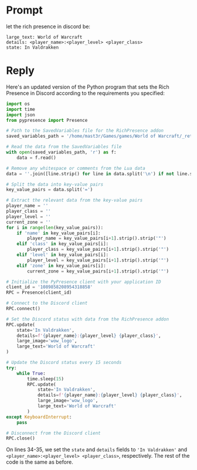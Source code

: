 # Prompt
let the rich presence in discord be: 
```
large_text: World of Warcraft
details: <player_name>:<player_level> <player_class>
state: In Valdrakken
```
# Reply
Here's an updated version of the Python program that sets the Rich Presence in Discord according to the requirements you specified:
```python
import os
import time
import json
from pypresence import Presence

# Path to the SavedVariables file for the RichPresence addon
saved_variables_path = '/home/mast3r/Games/games/World of Warcraft/_retail_/WTF/Account/125579992#2/SavedVariables/RichPresence.lua'

# Read the data from the SavedVariables file
with open(saved_variables_path, 'r') as f:
    data = f.read()

# Remove any whitespace or comments from the Lua data
data = ''.join([line.strip() for line in data.split('\n') if not line.strip().startswith('--')])

# Split the data into key-value pairs
key_value_pairs = data.split('=')

# Extract the relevant data from the key-value pairs
player_name = ''
player_class = ''
player_level = ''
current_zone = ''
for i in range(len(key_value_pairs)):
    if 'name' in key_value_pairs[i]:
        player_name = key_value_pairs[i+1].strip().strip('"')
    elif 'class' in key_value_pairs[i]:
        player_class = key_value_pairs[i+1].strip().strip('"')
    elif 'level' in key_value_pairs[i]:
        player_level = key_value_pairs[i+1].strip().strip('"')
    elif 'zone' in key_value_pairs[i]:
        current_zone = key_value_pairs[i+1].strip().strip('"')

# Initialize the PyPresence client with your application ID
client_id = '1089858208954318858'
RPC = Presence(client_id)

# Connect to the Discord client
RPC.connect()

# Set the Discord status with data from the RichPresence addon
RPC.update(
    state='In Valdrakken',
    details=f'{player_name}:{player_level} {player_class}',
    large_image='wow_logo',
    large_text='World of Warcraft'
)

# Update the Discord status every 15 seconds
try:
    while True:
        time.sleep(15)
        RPC.update(
            state='In Valdrakken',
            details=f'{player_name}:{player_level} {player_class}',
            large_image='wow_logo',
            large_text='World of Warcraft'
        )
except KeyboardInterrupt:
    pass

# Disconnect from the Discord client
RPC.close()
```
On lines 34-35, we set the `state` and `details` fields to `'In Valdrakken'` and `<player_name>:<player_level> <player_class>`, respectively. The rest of the code is the same as before.